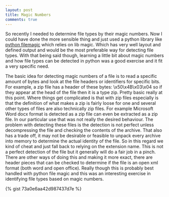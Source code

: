 ```yaml
---
layout: post
title: Magic Numbers
comments: true
---
```

So recently I needed to determine file types by their magic numbers.  Now I could have done the more sensible thing and just used a python library like [python filemagic](https://filemagic.readthedocs.org/en/latest/) which relies on lib magic.  Which has very well layout and defined output and would be the most preferable way for detecting file types.  With that being said though, learning a little bit about magic numbers and how file types can be detected in python was a good exercise and it fit a very specific need.

The basic idea for detecting magic numbers of a file is to read a specific amount of bytes and look at the file headers or identifiers for specific bits.  For example, a zip file has a header of these bytes: \x50\x4B\x03\x04 so if they appear at the head of the file then it is a type zip.  Pretty basic really at this point.  Where things get complicated is that with zip files especially is that the definition of what makes a zip is fairly loose for one and several other types of files are also technically zip files.  For example Microsoft Word docx format is detected as a zip file can even be extracted as a zip file.  In our particular use that was not really the desired behaviour.  The problem with detecting these files is the detection is not perfect unless decompressing the file and checking the contents of the archive.  That also has a trade off, it may not be desirable or feasible to unpack every archive into memory to determine the actual identity of the file.  So in this regard we kind of cheat and just fall back to relying on the extension name.  This is not a perfect detection of the file but it generally will do a fair job in a pinch.  There are other ways of doing this and making it more exact, there are header pieces that can be checked to determine if the file is an open xml format (both word and open office).  Really though this is probably best handled with python file magic and this was an interesting exercise in identifying file types based on magic numbers.

{% gist 73a0e6aa42d987437d7e %}